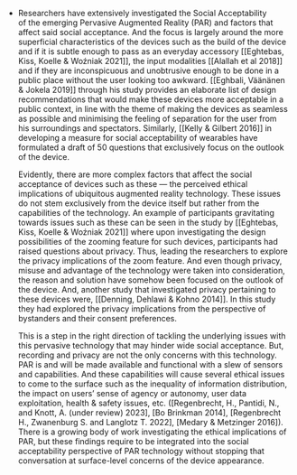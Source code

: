 - Researchers have extensively investigated the Social Acceptability of the emerging Pervasive Augmented Reality (PAR) and factors that affect said social acceptance. And the focus is largely around the more superficial characteristics of the devices such as the build of the device and if it is subtle enough to pass as an everyday accessory [[Eghtebas, Kiss, Koelle & Woźniak 2021]], the input modalities [[Alallah et al 2018]] and if they are inconspicuous and unobtrusive enough to be done in a public place without the user looking too awkward. [[Eghbali, Väänänen & Jokela 2019]] through his study provides an elaborate list of design recommendations that would make these devices more acceptable in a public context, in line with the theme of making the devices as seamless as possible and minimising the feeling of separation for the user from his surroundings and spectators. Similarly, [[Kelly & Gilbert 2016]] in developing a measure for social acceptability of wearables have formulated a draft of 50 questions that exclusively focus on the outlook of the device.
  
  Evidently, there are more complex factors that affect the social acceptance of devices such as these — the perceived ethical implications of ubiquitous augmented reality technology. These issues do not stem exclusively from the device itself but rather from the capabilities of the technology. An example of participants gravitating towards issues such as these can be seen in the study by [[Eghtebas, Kiss, Koelle & Woźniak 2021]] where upon investigating the design possibilities of the zooming feature for such devices, participants had raised questions about privacy. Thus, leading the researchers to explore the privacy implications of the zoom feature. And even though privacy, misuse and advantage of the technology were taken into consideration, the reason and solution have somehow been focused on the outlook of the device. And, another study that investigated privacy pertaining to these devices were, [[Denning, Dehlawi & Kohno 2014]]. In this study they had explored the privacy implications from the perspective of bystanders and their consent preferences.
  
  This is a step in the right direction of tackling the underlying issues with this pervasive technology that may hinder wide social acceptance. But, recording and privacy are not the only concerns with this technology. PAR is and will be made available and functional with a slew of sensors and capabilities. And these capabilities will cause several ethical issues to come to the surface such as the inequality of information distribution, the impact on users’ sense of agency or autonomy, user data exploitation, health & safety issues, etc. ([Regenbrecht, H., Pantidi, N., and Knott, A. (under review) 2023], [Bo Brinkman 2014], [Regenbrecht H., Zwanenburg S. and Langlotz T. 2022], [Medary & Metzinger 2016]). There is a growing body of work investigating the ethical implications of PAR, but these findings require to be integrated into the social acceptability perspective of PAR technology without stopping that conversation at surface-level concerns of the device appearance.